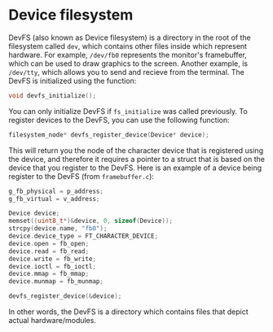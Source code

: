 # Device filesystem
DevFS (also known as Device filesystem) is a directory in the root of the filesystem called `dev`, which contains other files inside which represent hardware. For example, `/dev/fb0` represents the monitor's framebuffer, which can be used to draw graphics to the screen. Another example, is `/dev/tty`, which allows you to send and recieve from the terminal.
The DevFS is initialized using the function:
```c
void devfs_initialize();
```
You can only initialize DevFS if `fs_initialize` was called previously.
To register devices to the DevFS, you can use the following function:
```c
filesystem_node* devfs_register_device(Device* device);
```
This will return you the node of the character device that is registered using the device, and therefore it requires a pointer to a struct that is based on the device that you register to the DevFS.
Here is an example of a device being register to the DevFS (from `framebuffer.c`):
```c
g_fb_physical = p_address;
g_fb_virtual = v_address;

Device device;
memset((uint8_t*)&device, 0, sizeof(Device));
strcpy(device.name, "fb0");
device.device_type = FT_CHARACTER_DEVICE;
device.open = fb_open;
device.read = fb_read;
device.write = fb_write;
device.ioctl = fb_ioctl;
device.mmap = fb_mmap;
device.munmap = fb_munmap;

devfs_register_device(&device);
```
In other words, the DevFS is a directory which contains files that depict actual hardware/modules.